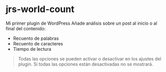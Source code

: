 # jrs-world-count

Mi primer plugin de WordPress
Añade análisis sobre un post al inicio o al final del contenido:
- Recuento de palabras
- Recuento de caracteres
- Tiempo de lectura

> Todas las opciones se pueden activar o desactivar en los ajustes del plugin.
> Si todas las opciones están desactivadas no se mostrará.
